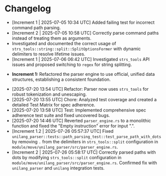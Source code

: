 # Changelog

* [Increment 1 | 2025-07-05 10:34 UTC] Added failing test for incorrect command path parsing.
* [Increment 2 | 2025-07-05 10:58 UTC] Correctly parse command paths instead of treating them as arguments.
*   Investigated and documented the correct usage of `strs_tools::string::split::SplitOptionsFormer` with dynamic delimiters to resolve lifetime issues.
* [Increment 1 | 2025-07-06 06:42 UTC] Investigated `strs_tools` API issues and proposed switching to `regex` for string splitting.
- **Increment 1:** Refactored the parser engine to use official, unified data structures, establishing a consistent foundation.
* [2025-07-20 13:54 UTC] Refactor: Parser now uses `strs_tools` for robust tokenization and unescaping.
* [2025-07-20 13:55 UTC] Chore: Analyzed test coverage and created a detailed Test Matrix for spec adherence.
* [2025-07-20 13:58 UTC] Test: Implemented comprehensive spec adherence test suite and fixed uncovered bugs.
*   [2025-07-20 14:46 UTC] Reverted `parser_engine.rs` to a monolithic function and fixed the "Empty instruction" error for input ".".
* [Increment 1.2 | 2025-07-26 05:57:37 UTC] Fixed `unilang_parser::tests::path_parsing_test::test_parse_path_with_dots` by removing `.` from the delimiters in `strs_tools::split` configuration in `module/move/unilang_parser/src/parser_engine.rs`.
* [Increment 2 | 2025-07-26 05:58:17 UTC] Correctly parsed paths with dots by modifying `strs_tools::split` configuration in `module/move/unilang_parser/src/parser_engine.rs`. Confirmed fix with `unilang_parser` and `unilang` integration tests.